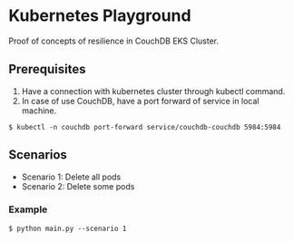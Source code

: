 # Kubernetes Playground

Proof of concepts of resilience in CouchDB EKS Cluster.

## Prerequisites

1. Have a connection with kubernetes cluster through kubectl command.
2. In case of use CouchDB, have a port forward of service in local machine.

```$ kubectl -n couchdb port-forward service/couchdb-couchdb 5984:5984```

## Scenarios 

- Scenario 1: Delete all pods
- Scenario 2: Delete some pods

### Example
```$ python main.py --scenario 1```

